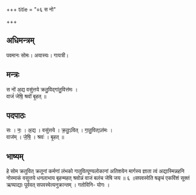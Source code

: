 +++
title = "०६ स नो"

+++
## अधिमन्त्रम्
पवमानः सोमः। अयास्यः। गायत्री।

## मन्त्रः
स नो॑ अ॒द्य वसु॑त्तये क्रतु॒विद्गा॑तु॒वित्त॑मः ।  
वाजं॑ जेषि॒ श्रवो॑ बृ॒हत् ॥

## पदपाठः
सः । नः॒ । अ॒द्य । वसु॑त्तये । क्र॒तु॒ऽवित् । गा॒तु॒वित्ऽत॑मः ।  
वाज॑म् । जे॒षि॒ । श्रवः॑ । बृ॒हत् ॥

## भाष्यम्
हे सोम क्रतुवित् क्रतूनां कर्मणां लंभको गातुवित्पूण्यलोकानां अतिशयेन मार्गस्य ज्ञाता त्वं अद्यास्मिन्नहनि नोस्माकं वसुत्तये धनलाभाय बृहन्महत् श्रवोन्नं वाजं बलंच जेषि जय ॥ ६ ॥सपवस्वेति षळृचं एकविंशं सूक्तं ऋष्याद्याः पूर्ववत् सपवस्वेत्यनुक्रान्तम् । गतोविनि- योगः ।